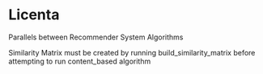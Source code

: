 # Licenta
Parallels between Recommender System Algorithms

Similarity Matrix must be created by running build_similarity_matrix before attempting to run content_based algorithm
